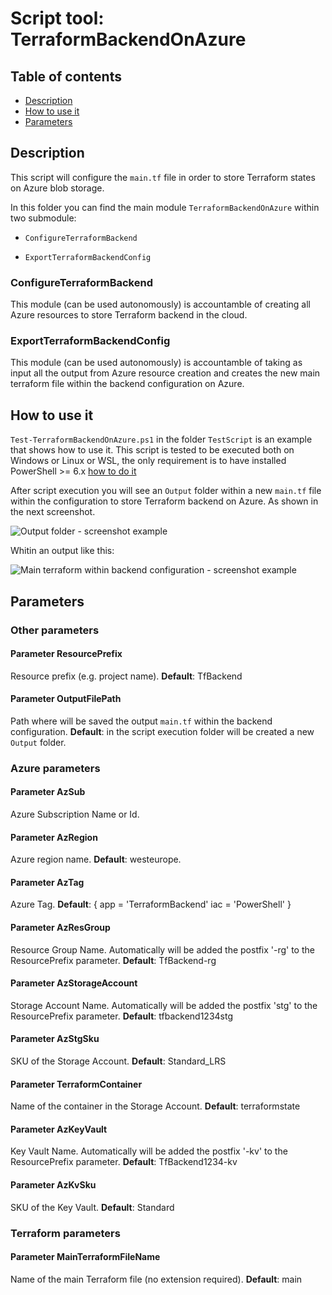 # Script tool: TerraformBackendOnAzure

## Table of contents

* [Description](#Description)
* [How to use it](#How-to-use-it)
* [Parameters](#Parameters)

## Description

This script will configure the ```main.tf``` file in order to store Terraform states on Azure blob storage.

In this folder you can find the main module ```TerraformBackendOnAzure``` within two submodule:

* ```ConfigureTerraformBackend```

* ```ExportTerraformBackendConfig```

### ConfigureTerraformBackend

This module (can be used autonomously) is accountamble of creating all Azure resources to store Terraform backend in the cloud.

### ExportTerraformBackendConfig

This module (can be used autonomously) is accountamble of taking as input all the output from Azure resource creation and creates the new main terraform file within the backend configuration on Azure.

## How to use it

```Test-TerraformBackendOnAzure.ps1``` in the folder ```TestScript``` is an example that shows how to use it.
This script is tested to be executed both on Windows or Linux or WSL, the only requirement is to have installed PowerShell >= 6.x [how to do it](https://docs.microsoft.com/powershell/scripting/install/installing-powershell)

After script execution you will see an ```Output``` folder within a new ```main.tf``` file within the configuration to store Terraform backend on Azure.
As shown in the next screenshot.

![Output folder - screenshot example](https://github.com/AngelusGi/PowerShell/blob/8f9ea12eeef4acb30d707bd5383a293476de61ca/Tools/TerraformBackendOnAzure/Screenshot/output-screenshot.png?raw=true)

Whitin an output like this:

![Main terraform within backend configuration - screenshot example](https://github.com/AngelusGi/PowerShell/blob/master/Tools/TerraformBackendOnAzure/Screenshot/terraform-screenshot.png?raw=true)

## Parameters

### Other parameters

#### Parameter ResourcePrefix

Resource prefix (e.g. project name).
**Default**: TfBackend

#### Parameter OutputFilePath

Path where will be saved the output ```main.tf``` within the backend configuration.
**Default**: in the script execution folder will be created a new ```Output``` folder.

### Azure parameters

#### Parameter AzSub

Azure Subscription Name or Id.

#### Parameter AzRegion

Azure region name.
**Default**: westeurope.

#### Parameter AzTag

Azure Tag.
**Default**: {
    app = 'TerraformBackend'
    iac = 'PowerShell'
    }

#### Parameter AzResGroup

Resource Group Name.
Automatically will be added the postfix '-rg' to the ResourcePrefix parameter.
**Default**: TfBackend-rg

#### Parameter AzStorageAccount

Storage Account Name.
Automatically will be added the postfix 'stg' to the ResourcePrefix parameter.
**Default**: tfbackend1234stg

#### Parameter AzStgSku

SKU of the Storage Account.
**Default**: Standard_LRS

#### Parameter TerraformContainer

Name of the container in the Storage Account.
**Default**: terraformstate

#### Parameter AzKeyVault

Key Vault Name.
Automatically will be added the postfix '-kv' to the ResourcePrefix parameter.
**Default**: TfBackend1234-kv

#### Parameter AzKvSku

SKU of the Key Vault.
**Default**: Standard

### Terraform parameters

#### Parameter MainTerraformFileName

Name of the main Terraform file (no extension required).
**Default**: main
